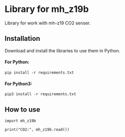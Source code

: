 # Library for mh_z19b
Library for work with mh-z19 CO2 senser.

## Installation
Download and install the libraries to use them in Python.

#### For Python:
`pip install -r requirements.txt`

#### For Python3:
`pip3 install -r requirements.txt`

## How to use
```
import mh_z19b

print("CO2:", mh_z19b.read())
```
